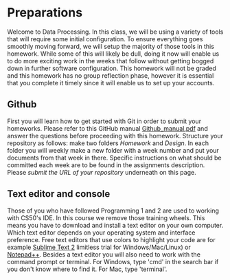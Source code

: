 # Preparations

Welcome to Data Processing. In this class, we will be using a variety of tools
that will require some initial configuration. To ensure everything goes
smoothly moving forward, we will setup the majority of those tools in this
homework. While some of this will likely be dull, doing it now will enable us
to do more exciting work in the weeks that follow without getting bogged down
in further software configuration. This homework will not be graded and this
homework has no group reflection phase, however it is essential that you
complete it timely since it will enable us to set up your accounts. 

## Github

First you will learn how to get started with Git in order to submit your homeworks.
Please refer to this GitHub manual [Github_manual.pdf] and answer the questions before proceeding with this homework.
Structure your repository as follows: make two folders *Homework* and *Design*. In each folder you will weekly make a new folder with a week number and put your documents from that week in there. Specific instructions on what should be committed each week are to be found in the assignments description.
Please *submit the URL of your repository* underneath on this page.

[Github_manual.pdf]: Github_manual.pdf


## Text editor and console

Those of you who have followed Programming 1 and 2 are used to working with CS50's IDE. In this course we remove those training wheels. 
This means you have to download and install a text editor on your own computer. Which text editor depends on your operating system and interface preference. Free text editors that use colors to highlight your code are for example [Sublime Text 2]  limitless trial for Windows/Mac/Linux) or [Notepad++].
Besides a text editor you will also need to work with the command prompt or terminal. For Windows, type 'cmd' in the search bar if you don't know where to find it. For Mac, type 'terminal'. 

[Sublime Text 2]: https://sublimetext.com/2
[Notepad++]: https://notepad-plus-plus.org/download/v7.1.html


